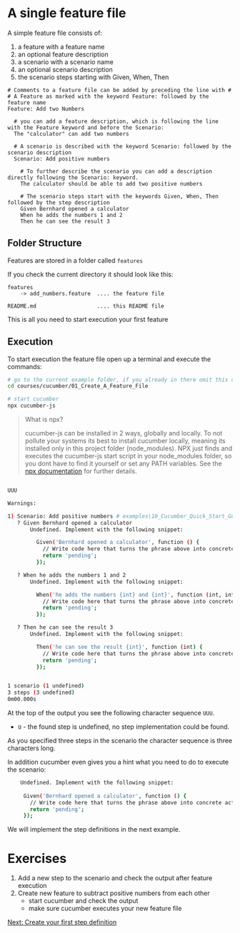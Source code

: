 # A single feature file

A simple feature file consists of:

1. a feature with a feature name
1. an optional feature description
1. a scenario with a scenario name
1. an optional scenario description
1. the scenario steps starting with Given, When, Then


```gherkin
# Comments to a feature file can be added by preceding the line with #
# A Feature as marked with the keyword Feature: followed by the feature name
Feature: Add two Numbers

  # you can add a feature description, which is following the line with the Feature keyword and before the Scenario: 
  The "calculator" can add two numbers

  # A scenario is described with the keyword Scenario: followed by the scenario description
  Scenario: Add positive numbers
    
    # To further describe the scenario you can add a description directly following the Scenario: keyword.
    The calculator should be able to add two positive numbers
    
    # The scenario steps start with the keywords Given, When, Then followed by the step description
    Given Bernhard opened a calculator
    When he adds the numbers 1 and 2
    Then he can see the result 3
```

## Folder Structure

Features are stored in a folder called ``features``

If you check the current directory it should look like this:

````
features
    -> add_numbers.feature  .... the feature file

README.md                   .... this README file
````

This is all you need to start execution your first feature

## Execution

To start execution the feature file open up a terminal and execute the commands:

````bash
# go to the current example folder, if you already in there omit this command
cd courses/cucumber/01_Create_A_Feature_File

# start cucumber
npx cucumber-js
````

> What is npx?
> 
> cucumber-js can be installed in 2 ways, globally and locally. To not pollute your systems its best to install
> cucumber locally, meaning its installed only in this project folder (node_modules). NPX just finds and executes
> the cucumber-js start script in your node_modules folder, so you dont have to find it yourself or set any PATH variables.
> See the [npx documentation](https://www.npmjs.com/package/npx) for further details.

```bash

UUU

Warnings:

1) Scenario: Add positive numbers # examples\10_Cucumber_Quick_Start_Guide\01_Create_A_Feature_File\features\add_numbers.feature:5
   ? Given Bernhard opened a calculator
       Undefined. Implement with the following snippet:

         Given('Bernhard opened a calculator', function () {
           // Write code here that turns the phrase above into concrete actions
           return 'pending';
         });

   ? When he adds the numbers 1 and 2
       Undefined. Implement with the following snippet:

         When('he adds the numbers {int} and {int}', function (int, int2) {
           // Write code here that turns the phrase above into concrete actions
           return 'pending';
         });

   ? Then he can see the result 3
       Undefined. Implement with the following snippet:

         Then('he can see the result {int}', function (int) {
           // Write code here that turns the phrase above into concrete actions
           return 'pending';
         });


1 scenario (1 undefined)
3 steps (3 undefined)
0m00.000s

```

At the top of the output you see the following character sequence `UUU`.

* `U` - the found step is undefined, no step implementation could be found.

As you specified three steps in the scenario the character sequence is three characters long.

In addition cucumber even gives you a hint what you need to do to execute the scenario:

````bash
    Undefined. Implement with the following snippet:
    
     Given('Bernhard opened a calculator', function () {
       // Write code here that turns the phrase above into concrete actions
       return 'pending';
     });

````

We will implement the step definitions in the next example.

# Exercises

1. Add a new step to the scenario and check the output after feature execution
1. Create new feature to subtract positive numbers from each other
    * start cucumber and check the output
    * make sure cucumber executes your new feature file



[Next: Create your first step definition](../02_Create_The_Step_Definition/README.md)